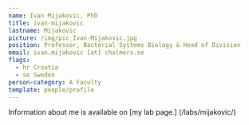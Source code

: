 ```yaml
---
name: Ivan Mijakovic, PhD
title: ivan-mijakovic
lastname: Mijakovic
picture: /img/pic_Ivan-Mijakovic.jpg
position: Professor, Bacterial Systems Biology & Head of Division
email: ivan.mijakovic [at] chalmers.se
flags:
  - hr Croatia
  - se Sweden
person-category: A Faculty
template: people/profile
---
```


Information about me is available on [my lab page.] (/labs/mijakovic/)
